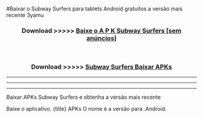 #Baixar o Subway Surfers   para tablets Android gratuitos a versão mais recente 3yamu


<div align="center">
<h3>Download >>>>> <a href="https://pt-web.web.app/?pt= Subway Surfers ">Baixe o A P K Subway Surfers  [sem anúncios]</a></h3><br>

<h3>Download >>>>> <a href="https://pt-web.web.app/?pt= Subway Surfers ">Subway Surfers  Baixar APKs</a></h3>
</div>

----------------------------------------------------------

----------------------------------------------------------

----------------------------------------------------------

Baixar APKs Subway Surfers  e obtenha a versão mais recente

Baixe o aplicativo. {title} APKs O nome é a versão para .Android.


